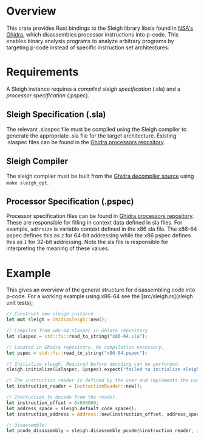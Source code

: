 # Overview

This crate provides Rust bindings to the Sleigh library libsla found in [NSA's Ghidra](https://github.com/NationalSecurityAgency/ghidra),
which disassembles processor instructions into p-code. This enables binary analysis programs to
analyze arbitrary programs by targeting p-code instead of specific instruction set architectures.

# Requirements

A Sleigh instance requires a _compiled sleigh specification_ (.sla) and a _processor specification_
(.pspec).

## Sleigh Specification (.sla)

The relevant .slaspec file must be compiled using the Sleigh compiler to generate the appropriate
.sla file for the target architecture. Existing .slaspec files can be found in the
[Ghidra processors repository](https://github.com/NationalSecurityAgency/ghidra/tree/stable/Ghidra/Processors).

## Sleigh Compiler

The sleigh compiler must be built from the
[Ghidra decompiler source](https://github.com/NationalSecurityAgency/ghidra/blob/stable/Ghidra/Features/Decompiler/src/decompile/cpp)
using `make sleigh_opt`.

## Processor Specification (.pspec)

Processor specification files can be found in
[Ghidra processors repository](https://github.com/NationalSecurityAgency/ghidra/tree/stable/Ghidra/Processors).
These are responsible for filling in context data defined in sla files. For example, `addrsize` is
variable context defined in the x86 sla file. The x86-64 pspec defines this as `2` for 64-bit
addressing while the x86 pspec defines this as `1` for 32-bit addressing. Note the sla file is 
responsible for interpreting the meaning of these values.

# Example

This gives an overview of the general structure for disassembling code into p-code. For a working
example using x86-64 see the [src/sleigh.rs](sleigh unit tests);

```rust
// Construct new sleigh instance
let mut sleigh = GhidraSleigh::new();

// Compiled from x86-64.slaspec in Ghidra repository
let slaspec = std::fs::read_to_string("x86-64.sla");

// Located in Ghidra repository. No compilation necessary.
let pspec = std::fs::read_to_string("x86-64.pspec");

// Initialize sleigh. Required before decoding can be performed.
sleigh.initialize(&slaspec, &pspec).expect("failed to initialize sleigh");

// The instruction reader is defined by the user and implements the LoadImage trait.
let instruction_reader = InstructionReader::new();

// Instruction to decode from the reader.
let instruction_offset = 0x800000;
let address_space = sleigh.default_code_space();
let instruction_address = Address::new(instruction_offset, address_space);

// Disassemble!
let pcode_disassembly = sleigh.disassemble_pcode(&instruction_reader, instruction_address).expect("disassembly failed");
```

